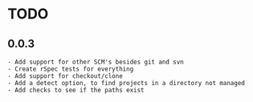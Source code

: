 TODO
===

0.0.3
---
	- Add support for other SCM's besides git and svn
	- Create rSpec tests for everything
	- Add support for checkout/clone
	- Add a detect option, to find projects in a directory not managed
	- Add checks to see if the paths exist
